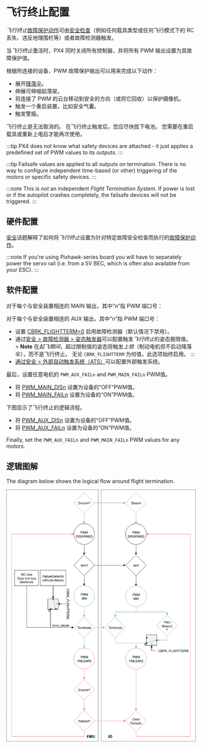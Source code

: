 # 飞行终止配置

*飞行终止*[故障保护动作](../config/safety.md#failsafe_actions)可由[安全检查](../config/safety.md)（例如任何载具类型或任何飞行模式下的 RC 丢失、违反地理围栏等）或者故障检测器触发。 

当*飞行终止*激活时，PX4 同时关闭所有控制器，并将所有 PWM 输出设置为其故障保护值。

根据所连接的设备，PWM 故障保护输出可以用来完成以下动作：

- 展开[降落伞](../peripherals/parachute.md)。
- 伸展可伸缩起落架。
- 将连接了 PWM 的云台移动到安全的方向（或将它回收）以保护摄像机。
- 触发一个重启装置，比如安全气囊。
- 触发警报。

飞行终止是无法取消的。 在飞行终止触发后，您应尽快拔下电池。 您需要在重启载具或重新上电后才能再次使用。

:::tip PX4 does not know what safety devices are attached - it just applies a predefined set of PWM values to its outputs.
:::

:::tip
Failsafe values are applied to all outputs on termination. There is no way to configure independent time-based (or other) triggering of the motors or specific safety devices.
:::

:::note
This is *not* an independent *Flight Termination System*. If power is lost or if the autopilot crashes completely, the failsafe devices will not be triggered.
:::

## 硬件配置

[安全](../config/safety.md)话题解释了如何将*飞行终止*设置为针对特定故障安全检查而执行的[故障保护动作](../config/safety.md#failsafe_actions)。

:::note
If you're using Pixhawk-series board you will have to separately power the servo rail (i.e. from a 5V BEC, which is often also available from your ESC).
:::

## 软件配置

对于每个与安全装置相连的 MAIN 输出，其中“n”指 PWM 端口号：

对于每个与安全装置相连的 AUX 输出，其中“n”指 PWM 端口号：

- 设置 [CBRK_FLIGHTTERM=0](../advanced_config/parameter_reference.md#CBRK_FLIGHTTERM) 启用故障检测器（默认情况下禁用）。
- 通过[安全 > 故障检测器 > 姿态触发器](../config/safety.md#attitude_trigger)可以配置触发*飞行终止*的姿态极限值。 > **Note** 在*起飞期间*，超过限制值的姿态将触发*上锁*（制动电机但不启动降落伞），而不是飞行终止。 无论 `CBRK_FLIGHTTERM` 为何值，此选项始终启用。
:::
- [通过安全 > 外部自动触发系统（ATS）](../config/safety.md#external_ats)可以配置外部触发系统。

最后，设置任意电机的 `PWM_AUX_FAILn` and `PWM_MAIN_FAILn` PWM值。

- 将 [PWM_MAIN_DISn](../advanced_config/parameter_reference.md#PWM_MAIN_DIS1) 设置为设备的“OFF”PWM值。
- 将 [PWM_MAIN_FAILn](../advanced_config/parameter_reference.md#PWM_MAIN_FAIL1) 设置为设备的“ON”PWM值。

下图显示了飞行终止的逻辑流程。

- 将 [PWM_AUX_DISn](../advanced_config/parameter_reference.md#PWM_AUX_DIS1) 设置为设备的“OFF”PWM值。
- 将 [PWM_AUX_FAILn](../advanced_config/parameter_reference.md#PWM_AUX_FAIL1) 设置为设备的“ON”PWM值。

Finally, set the `PWM_AUX_FAILn` and `PWM_MAIN_FAILn` PWM values for any motors.

## 逻辑图解

The diagram below shows the logical flow around flight termination.

![Logic diagram](../../assets/config/flight_termination_logic_diagram.png)
